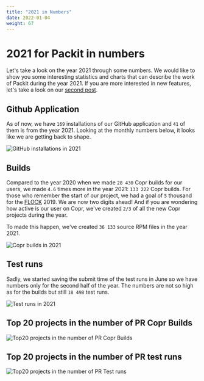 ```yaml
---
title: "2021 in Numbers"
date: 2022-01-04
weight: 67
---
```


# 2021 for Packit in numbers

Let's take a look on the year 2021 through some numbers.
We would like to show you some interesting statistics and charts
that can describe the work of Packit during the year 2021.
If you are more interested in new features,
let's take a look on our [second post](../2021-features).

## Github Application

As of now, we have `169` installations of our GitHub application and `41` of them is from the year 2021.
Looking at the monthly numbers below, it looks like we are getting back to shape.

![GitHub installations in 2021](/images/2021-in-numbers-github-installations.png)

## Builds

Compared to the year 2020 when we made `28 430` Copr builds for our users,
we made `4.6` times more in the year 2021: `133 222` Copr builds.
For those who remember the start of our project,
we had a goal of `5` thousand for the [FLOCK](https://flocktofedora.org/) 2019.
We are now two digits ahead!
And if you are wondering how active is our user on Copr,
we've created `2/3` of all the new Copr projects during the year.

To made this happen, we've created `36 133` source RPM files in the year 2021.

![Copr builds in 2021](/images/2021-in-numbers-copr-builds.png)

## Test runs

Sadly, we started saving the submit time of the test runs in June
so we have numbers only for the second half of the year.
The numbers are not so high as for the builds but still `18 498` test runs.

![Test runs in 2021](/images/2021-in-numbers-test-runs.png)

## Top 20 projects in the number of PR Copr Builds

![Top20 projects in the number of PR Copr Builds](/images/2021-in-numbers-top20-copr-builds.png)

## Top 20 projects in the number of PR test runs

![Top20 projects in the number of PR Test runs](/images/2021-in-numbers-top20-test-runs.png)
